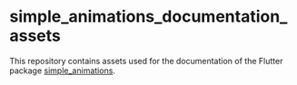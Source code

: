 # simple_animations_documentation_assets

This repository contains assets used for the documentation of the 
Flutter package [simple_animations](https://pub.dartlang.org/packages/simple_animations).
